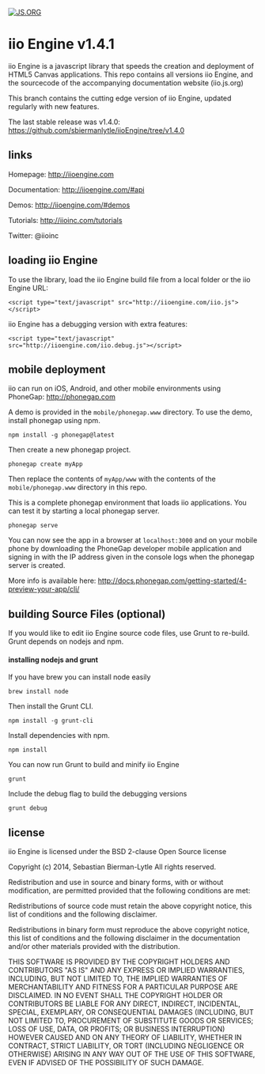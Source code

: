 [![JS.ORG](https://img.shields.io/badge/js.org-iio-888888.svg?style=flat-square)](http://js.org)

iio Engine v1.4.1
=================

iio Engine is a javascript library that speeds the creation and deployment of HTML5 Canvas applications. This repo contains all versions iio Engine, and the sourcecode of the accompanying documentation website (iio.js.org)

This branch contains the cutting edge version of iio Engine, updated regularly with new features.

The last stable release was v1.4.0: https://github.com/sbiermanlytle/iioEngine/tree/v1.4.0

## links
Homepage: http://iioengine.com

Documentation: http://iioengine.com/#api

Demos: http://iioengine.com/#demos

Tutorials: http://iioinc.com/tutorials

Twitter: @iioinc

## loading iio Engine
To use the library, load the iio Engine build file from a local folder or the iio Engine URL:

    <script type="text/javascript" src="http://iioengine.com/iio.js"></script>

iio Engine has a debugging version with extra features:

    <script type="text/javascript" src="http://iioengine.com/iio.debug.js"></script>

## mobile deployment
iio can run on iOS, Android, and other mobile environments using PhoneGap: http://phonegap.com

A demo is provided in the `mobile/phonegap.www` directory. To use the demo, install phonegap using npm.

    npm install -g phonegap@latest

Then create a new phonegap project.

    phonegap create myApp

Then replace the contents of `myApp/www` with the contents of the `mobile/phonegap.www` directory in this repo.

This is a complete phonegap environment that loads iio applications. You can test it by starting a local phonegap server.

    phonegap serve

You can now see the app in a browser at `localhost:3000` and on your mobile phone by downloading the PhoneGap developer 
mobile application and signing in with the IP address given in the console logs when the phonegap server is created.

More info is available here: http://docs.phonegap.com/getting-started/4-preview-your-app/cli/

## building Source Files (optional)
If you would like to edit iio Engine source code files, use Grunt to re-build. Grunt depends on nodejs and npm.

#### installing nodejs and grunt
If you have brew you can install node easily

    brew install node

Then install the Grunt CLI.

    npm install -g grunt-cli

Install dependencies with npm.

    npm install

You can now run Grunt to build and minify iio Engine

    grunt

Include the debug flag to build the debugging versions

    grunt debug

## license

iio Engine is licensed under the BSD 2-clause Open Source license

Copyright (c) 2014, Sebastian Bierman-Lytle
All rights reserved.

Redistribution and use in source and binary forms, with or without modification, 
are permitted provided that the following conditions are met:

Redistributions of source code must retain the above copyright notice, this list 
of conditions and the following disclaimer.

Redistributions in binary form must reproduce the above copyright notice, this
list of conditions and the following disclaimer in the documentation and/or other 
materials provided with the distribution.

THIS SOFTWARE IS PROVIDED BY THE COPYRIGHT HOLDERS AND CONTRIBUTORS "AS IS" AND 
ANY EXPRESS OR IMPLIED WARRANTIES, INCLUDING, BUT NOT LIMITED TO, THE IMPLIED 
WARRANTIES OF MERCHANTABILITY AND FITNESS FOR A PARTICULAR PURPOSE ARE DISCLAIMED. 
IN NO EVENT SHALL THE COPYRIGHT HOLDER OR CONTRIBUTORS BE LIABLE FOR ANY DIRECT, 
INDIRECT, INCIDENTAL, SPECIAL, EXEMPLARY, OR CONSEQUENTIAL DAMAGES (INCLUDING, BUT 
NOT LIMITED TO, PROCUREMENT OF SUBSTITUTE GOODS OR SERVICES; LOSS OF USE, DATA, 
OR PROFITS; OR BUSINESS INTERRUPTION) HOWEVER CAUSED AND ON ANY THEORY OF LIABILITY, 
WHETHER IN CONTRACT, STRICT LIABILITY, OR TORT (INCLUDING NEGLIGENCE OR OTHERWISE) 
ARISING IN ANY WAY OUT OF THE USE OF THIS SOFTWARE, EVEN IF ADVISED OF THE 
POSSIBILITY OF SUCH DAMAGE.

